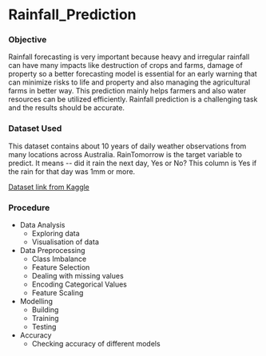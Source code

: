 # Rainfall_Prediction
### Objective
Rainfall forecasting is very important because heavy and irregular rainfall can have many impacts like destruction of crops and farms, damage of property so a better forecasting model is essential for an early warning that can minimize risks to life and property and also managing the agricultural farms in better way. This prediction mainly helps farmers and also water resources can be utilized efficiently. Rainfall prediction is a challenging task and the results should be accurate.
### Dataset Used
This dataset contains about 10 years of daily weather observations from many locations across Australia. RainTomorrow is the target variable to predict. It means -- did it rain the next day, Yes or No? This column is Yes if the rain for that day was 1mm or more.


[Dataset link from Kaggle](https://www.kaggle.com/jsphyg/weather-dataset-rattle-package)

### Procedure
* Data Analysis
    * Exploring data
    * Visualisation of data
* Data Preprocessing
    * Class Imbalance 
    * Feature Selection
    * Dealing with missing values
    * Encoding Categorical Values
    * Feature Scaling
* Modelling
    * Building 
    * Training
    * Testing
* Accuracy
     * Checking accuracy of different models
